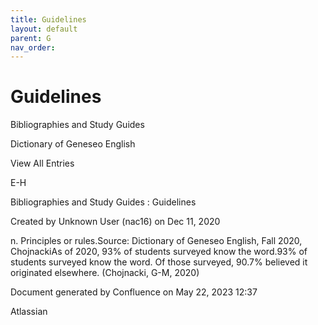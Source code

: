 ```yaml
---
title: Guidelines
layout: default
parent: G
nav_order:
---
```


# Guidelines

Bibliographies and Study Guides

Dictionary of Geneseo English

View All Entries

E-H

Bibliographies and Study Guides : Guidelines

Created by  Unknown User (nac16) on Dec 11, 2020

n. Principles or rules.Source: Dictionary of Geneseo English, Fall 2020, ChojnackiAs of 2020, 93% of students surveyed know the word.93% of students surveyed know the word. Of those surveyed, 90.7% believed it originated elsewhere. (Chojnacki, G-M, 2020)

Document generated by Confluence on May 22, 2023 12:37

Atlassian
